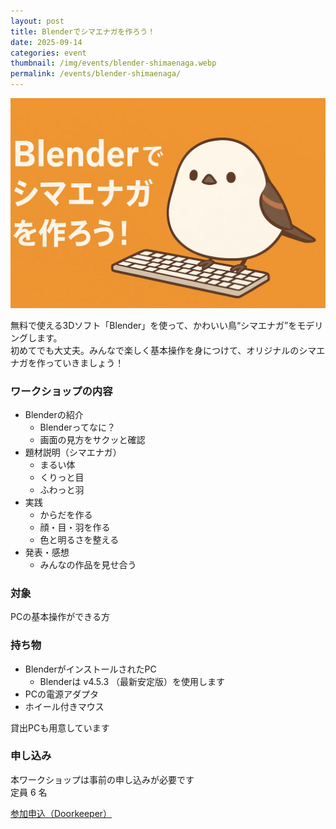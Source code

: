 ```yaml
---
layout: post
title: Blenderでシマエナガを作ろう！
date: 2025-09-14
categories: event
thumbnail: /img/events/blender-shimaenaga.webp
permalink: /events/blender-shimaenaga/
---
```


<img class='w-full pb-8' src='/img/events/blender-shimaenaga.webp' alt='カバー画像 Blenderでシマエナガを作ろう！'>

無料で使える3Dソフト「Blender」を使って、かわいい鳥“シマエナガ”をモデリングします。<br>
初めてでも大丈夫。みんなで楽しく基本操作を身につけて、オリジナルのシマエナガを作っていきましょう！

### ワークショップの内容

- Blenderの紹介
  - Blenderってなに？
  - 画面の見方をサクッと確認
- 題材説明（シマエナガ）
  - まるい体
  - くりっと目
  - ふわっと羽
- 実践
  - からだを作る
  - 顔・目・羽を作る
  - 色と明るさを整える
- 発表・感想
  - みんなの作品を見せ合う

### 対象

PCの基本操作ができる方

### 持ち物

- BlenderがインストールされたPC
  - Blenderは v4.5.3 （最新安定版）を使用します
- PCの電源アダプタ
- ホイール付きマウス

貸出PCも用意しています

### 申し込み

本ワークショップは事前の申し込みが必要です<br>
定員 6 名

<a href='https://dojocon-japan.doorkeeper.jp/events/189856' target='_blank'>参加申込（Doorkeeper）</a>
